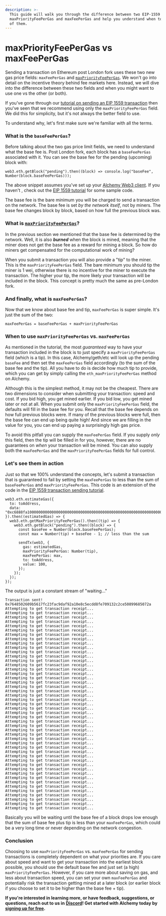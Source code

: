```yaml
---
description: >-
  This guide will walk you through the difference between two EIP-1559 methods:
  maxPriorityFeePerGas and maxFeePerGas and help you understand when to use each
  of them.
---
```


# maxPriorityFeePerGas vs maxFeePerGas

Sending a transaction on Ethereum post London fork uses these two new gas price fields: `maxFeePerGas` and [`maxPriorityFeePerGas`](../../apis/ethereum/eth-maxpriorityfeepergas.md). We won't go into detail on the incentive theory behind fee markets here. Instead, we will dive into the difference between these two fields and when you might want to use one vs the other (or both).

If you've gone through our [tutorial on sending an EIP 1559 transaction](https://docs.alchemy.com/alchemy/guides/eip-1559/send-tx-eip-1559) then you've seen that we recommend using only the `maxPriorityFeePerGas` field. We did this for simplicity, but it's not always the better field to use.

To understand why, let's first make sure we're familiar with all the terms.

### What is the `baseFeePerGas`? <a href="#what-is-the-base-fee-per-gas" id="what-is-the-base-fee-per-gas"></a>

Before talking about the two gas price limit fields, we need to understand what the base fee is. Post London fork, each block has a `baseFeePerGas` associated with it. You can see the base fee for the pending (upcoming) block with:

```
web3.eth.getBlock("pending").then((block) => console.log("baseFee", Number(block.baseFeePerGas)));
```

The above snippet assumes you've set up your [Alchemy Web3 client](https://docs.alchemy.com/alchemy/documentation/alchemy-web3). If you haven't , check out the [EIP 1559 tutorial](https://docs.alchemy.com/alchemy/tutorials/sending-txs/eip-1559) for some sample code.

The base fee is the bare minimum you will be charged to send a transaction on the network. The base fee is set _by the network itself_, not by miners. The base fee changes block by block, based on how full the previous block was.

### What is [`maxPriorityFeePerGas`](../../apis/ethereum/eth-maxpriorityfeepergas.md)? <a href="#what-is-max-priority-fee-per-gas" id="what-is-max-priority-fee-per-gas"></a>

In the previous section we mentioned that the base fee is determined by the network. Well, it is also _**burned**_ when the block is mined, meaning that the miner does not get the base fee as a reward for mining a block. So how do miners get compensated for the computational work of mining?

When you submit a transaction you will also provide a "tip" to the miner. This is the `maxPriorityFeePerGas` field. The bare minimum you should tip the miner is 1 wei, otherwise there is no incentive for the miner to execute the transaction. The higher your tip, the more likely your transaction will be included in the block. This concept is pretty much the same as pre-London fork.

### And finally, what is `maxFeePerGas`? <a href="#and-finally-what-is-max-fee-per-gas" id="and-finally-what-is-max-fee-per-gas"></a>

Now that we know about base fee and tip, `maxFeePerGas` is super simple. It's just the sum of the two:

`maxFeePerGas = baseFeePerGas + maxPriorityFeePerGas`

### When to use `maxPriorityFeePerGas` vs. `maxFeePerGas` <a href="#when-to-use-max-priority-fee-per-gas-vs-max-fee-per-gas" id="when-to-use-max-priority-fee-per-gas-vs-max-fee-per-gas"></a>

As mentioned in the tutorial, the most _guaranteed_ way to have your transaction included in the block is to just specify a `maxPriorityFeePerGas` field (which is a tip). In this case, Alchemy/geth/etc will look up the pending `baseFee` and then set the `maxFeePerGas` field accordingly (to the sum of the base fee and the tip). All you have to do is decide how much tip to provide, which you can get by simply calling the `eth_maxPriorityFeePerGas` method on Alchemy.

Although this is the simplest method, it may not be the cheapest. There are two dimensions to consider when submitting your transaction: speed and cost. If you bid high, you get mined earlier. If you bid low, you get mined later or not at all. When you submit only the `maxPriorityFeePerGas` field, the defaults will fill in the base fee for you. Recall that the base fee depends on how full previous blocks were. If many of the previous blocks were full, then the base fee can end up being quite high! And since we are filling in the value for you, you can end up paying a surprisingly high gas price.

To avoid this pitfall you can supply the `maxFeePerGas` field. If you supply _only_ this field, then the tip will be filled in for you, however, there are no guarantees on _when_ your transaction will be mined. You can also supply both the `maxFeePerGas` and the `maxPriorityFeePerGas` fields for full control.

### Let's see them in action <a href="#lets-see-them-in-action" id="lets-see-them-in-action"></a>

Just so that we 100% understand the concepts, let's submit a transaction that is guaranteed to fail by setting the `maxFeePerGas` to less than the sum of `baseFeePerGas` and `maxPriorityFeePerGas`. This code is an extension of the code in the [EIP 1559 transaction sending tutorial](https://docs.alchemy.com/alchemy/guides/eip-1559/send-tx-eip-1559).

```
web3.eth.estimateGas({
  to: toAddress,
  data: "0xc6888fa10000000000000000000000000000000000000000000000000000000000000003"
}).then((estimatedGas) => {
  web3.eth.getMaxPriorityFeePerGas().then((tip) => {
    web3.eth.getBlock("pending").then((block) => {
      const baseFee = Number(block.baseFeePerGas);
      const max = Number(tip) + baseFee - 1; // less than the sum

      sendTx(web3, {
        gas: estimatedGas,
        maxPriorityFeePerGas: Number(tip),
        maxFeePerGas: max,
        to: toAddress,
        value: 100,
      });
    });
  });
});
```

The output is just a constant stream of "waiting…"

```
Transaction sent! 0x7648502609b5617fc23fac9daf92a10e8c5ecdd8fe709132c2ce50899685072a
Attempting to get transaction receipt...
Attempting to get transaction receipt...
Attempting to get transaction receipt...
Attempting to get transaction receipt...
Attempting to get transaction receipt...
Attempting to get transaction receipt...
Attempting to get transaction receipt...
Attempting to get transaction receipt...
Attempting to get transaction receipt...
Attempting to get transaction receipt...
Attempting to get transaction receipt...
Attempting to get transaction receipt...
Attempting to get transaction receipt...
Attempting to get transaction receipt...
Attempting to get transaction receipt...
Attempting to get transaction receipt...
Attempting to get transaction receipt...
Attempting to get transaction receipt...
Attempting to get transaction receipt...
Attempting to get transaction receipt...
Attempting to get transaction receipt...
Attempting to get transaction receipt...
Attempting to get transaction receipt...
Attempting to get transaction receipt...
Attempting to get transaction receipt...
Attempting to get transaction receipt...
Attempting to get transaction receipt...
Attempting to get transaction receipt...
Attempting to get transaction receipt...
Attempting to get transaction receipt...
Attempting to get transaction receipt...
Attempting to get transaction receipt...
Attempting to get transaction receipt...
Attempting to get transaction receipt...
Attempting to get transaction receipt...
Attempting to get transaction receipt...
Attempting to get transaction receipt...
Attempting to get transaction receipt...
Attempting to get transaction receipt...
Attempting to get transaction receipt...
Attempting to get transaction receipt...
Attempting to get transaction receipt...
Attempting to get transaction receipt...
Attempting to get transaction receipt...
Attempting to get transaction receipt...
Attempting to get transaction receipt...
Attempting to get transaction receipt...
```

Basically you will be waiting until the base fee of a block drops low enough that the sum of base fee plus tip is less than your `maxFeePerGas`, which could be a very long time or never depending on the network congestion.

### Conclusion <a href="#hkcau-conclusion" id="hkcau-conclusion"></a>

Choosing to use `maxPriorityFeePerGas` vs. `maxFeePerGas` for sending transactions is completely dependent on what your priorities are. If you care about speed and want to get your transaction into the earliest block possible, you should use the default base fee and just set (a high) `maxPriorityFeePerGas`. However, if you care more about saving on gas, and less about transaction speed, you can set your own `maxFeePerGas` and potentially risk the transaction getting mined at a later block (or earlier block if you choose to set it to be higher than the base fee + tip).

**If you're interested in learning more, or have feedback, suggestions, or questions, reach out to us in** [**Discord**](https://alchemy.com/discord)**! Get started with Alchemy today by** [**signing up for free**](https://alchemy.com/?r=affiliate:5494a54b-6ae1-4d33-9016-c331c0dcdc1f)**.**
